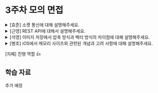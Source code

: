 # 3주차 모의 면접

<details>
<summary>[효준] 소켓 통신에 대해 설명해주세요.</summary>

  - 소켓은 애플리케이션 레이어와 그리고 트랜스포트 레이어 사이에 있는 인터페이스입니다.
    통신을 할 때 두 소켓을 기반으로 연결 상태를 유지하고 데이터를 주고받습니다.

**🐒 꼬리 질문 1: 소켓은 어떤 정보를 가지고 있나요?**<br>

  - [의도 답안] 소켓은 연결을 위한 IP 주소와 포트번호 정보를 가지고 있습니다.

**🐒 꼬리 질문 2: 소켓 통신이 TCP/IP 상에서 동작하는데, UDP에서도 가능한가요?**<br>

  - 가능합니다.
  - [보충 답안] 소켓 프로그래밍은 전송 계층의 TCP, UDP 방식을 애플리케이션 계층에서 구현하는 인터페이스이므로,
    UDP 방식으로 구현할 수 있습니다. 단, 비연결성으로 통신합니다.

**🐒 꼬리 질문 3: HTTP와 관련하여 소켓(TCP 방식)과 차이점이 무엇일까요?**<br>

  - [의도 답안] HTTP 통신은 요청과 응답이 한 번 이뤄지고 나면 서버가 클라이언트의 상태를 유지하지 않는 구조를 가지고 있습니다.
    그에 비해 TCP 방식의 소켓은 연결을 유지합니다.

**🐒 꼬리 질문 4: 소켓 프로그래밍이 전송 계층에서(TCP/UDP) 위에서 작동한다고 하셨는데, TCP에 대해서 설명해주실 수 있을까요?**<br>
  
  - TCP는 신뢰성있는 네트워크 보장하며, 흐름 제어와 혼잡 제어도 담당하고 있습니다. 애플리케이션 계층 아래의 전송 계층의 프로토콜입니다.

**🐒 꼬리 질문 5: 신뢰성이 유지될 수 있는 이유는 무엇인가요?**<br>

  - 3-way/4-way handshaking으로 연결을 형성 및 종료하고, ACK등의 제어 정보를 포함한 통신으로 상태를 관리하기 때문입니다.

**🐒 꼬리 질문 7: 흐름제어/혼잡제어에 대해 설명해주세요.**<br>

  - [의도 답안]
    - 흐름 제어: 수신 측의 처리량에 맞게 속도를 조절하는 기법, rwnd 슬라이딩 윈도우 활용.
    - 혼잡 제어: SS, AI, MD의 과정으로 패킷량 조절.

**🐒 꼬리 질문 8: TCP 헤더엔 어떤 데이터가 있나요?**<br>

  - [의도 답안] 포트 번호, 시퀀스 번호, ACK번호, 윈도우 정보, 체크섬, 제어 상태 ...

</details>

<details>
<summary>[근영] REST API에 대해서 설명해주세요.</summary>

  - REST API는 HTTP 프로토콜을 기반으로 자원을 주고받는 규약입니다.

**🐒 꼬리 질문 1: HTTP와 REST간의 차이점은 무엇인가요?**<br>

  - [의도 답안]
    - HTTP ≠ REST, REST는 HTTP를 잘 사용하기 위한 규약이며 규약을 지켜야 REST가 됩니다.

**🐒 꼬리 질문 2: 여러 플랫폼의 클라이언트에 하나의 REST API가 대응할 수 있는 이유는 무엇일까요?**<br>

  - 서버는 클라이언트에게 데이터를 JSON 형태로 전달을 해주기 때문에 모든 클라이언트가 받아서 쓸 수 있습니다.

  - [의도 답안] 서버가 가지고 있는 데이터를 표현 가능한 상태로 표현했기 때문입니다. (JSON, XML 등)
    "RE"presentational(표현 가능한) State(상태) Transfer(전달)

**🐒 꼬리 질문 3: REST API에서 자원은 어떻게 구별하나요?**<br>
  
  - [의도 답안] URI(혹은 URL)로 자원을 식별합니다.

**🐒 꼬리 질문 4: HTTP 메소드에 대해 설명해주세요.**<br>

  - POST, GET, PUT/PATCH, DELETE로 CRUD를 수행할 수 있도록 합니다.

**🐒 꼬리 질문 5: HTTP 상태코드 대해 설명해주세요.**<br>

  - 일반적으로 200(성공), 300(리디렉션), 400(요청 오류), 500(서버 오류)의 규격으로 사용합니다.

</details>

<details>
<summary>[석영] 이미지 저장에서 압축 방식과 벡터 방식의 차이점에 대해 설명해주세요.</summary>
  
  - [의도 답안]
    - 압축 방식(PNG, JPEG)은 픽셀 집합으로 확대/축소에 대해 화질이 깨져 보일 수 있습니다.
    - 벡터 방식(PDF, SVG)은 수학적 계산으로 렌더링을 수행하므로 확대/축소에 화질이 영향을 받지 않습니다.

**🐒 꼬리 질문 1: 압축 방식에서 JPEG와 PNG의 차이점은 무엇인가요?**<br>

  - JPEG: 손실이 있는 압축방식으로 용량이 상대적으로 작은 장점이 있습니다.
  - PNG: 손실이 없으며, 알파(투명도) 값을 표현할 수 있어서 배경을 지울 수 있습니다.

**🐒 꼬리 질문 2: 많은 사진이 작게 그리드로 표시되는 경우에는 메모리적으로 최적화를 어떻게 할 수 있을까요?**<br>

  - [의도 답안] 압축을 풀고 이미지 렌더링을 하기 위해 메모리로 올리는 과정에서 해상도가 크다면 많은 메모리를 사용하게 됩니다.
    그리드로 작게 보여준다면, 다운 샘플링으로 해상도를 줄여서 메모리에 올리도록 합니다.
  - 관련 [WWDC 영상](https://developer.apple.com/videos/play/wwdc2018/416)

</details>

<details>
<summary>[병조] iOS에서 메모리 사이즈와 관련된 개념과 고려 사항에 대해 설명해주세요.</summary>

  - 메모리는 특정 블록 단위로 I/O를 수행합니다. 관련해서 CPU가 메모리 정렬을 수행한다거나, 힙 메모리를 블록 단위로 관리하는 것이
    있습니다.

**🐒 꼬리 질문 1: 메모리 정렬(Alignment)에 대해 설명해주세요.**<br>

  - 64비트 컴퓨터 기준, CPU는 8바이트 단위로 입력을 처리합니다. 이에 대해 8바이트로 데이터의 경계를 나눕니다.
    2바이트, 4바이트라도 공간을 채우지 않고 패딩으로 둡니다.
  - 만일 경계 사이에 데이터가 껴있으면 하나의 계산을 처리하기 위해서 I/O를 두 번 하게 되며, 이러한 비효율이 쌓여 엄청난
    CPU 처리 손실이 생기게 됩니다.
  - 따라서 메모리 정렬을 해서 사용하지 않는 공간(내부 단편화)이 발생해서 낭비는 있지만 성능적인 이점이 있기 때문에 정렬을 활용합니다.
  - Swift의 경우는 컴파일러 수준에서 내부 단편화가 적도록 조정을 해줍니다.

**🐒 꼬리 질문 2: 힙 메모리 관리에서 발생할 수 있는 외부 단편화와 내부 단편화를 설명해주세요.**<br>

  - 힙 메모리에서 여러 데이터를 할당하고 해제를 합니다. 보통 데이터가 연속으로 할당되길 바라는데, 해제 과정에 데이터 간
    공간이 생깁니다. 이때 공간의 합은 충분한데, 연속되지 않아 데이터를 추가로 넣기 힘든 경우 외부 단편화가 발생했다고 합니다.
  - 외부 단편화를 막기 위해 데이터를 특정 블록 단위로 할당할 수 있습니다. 그리고 연속적으로 할당할 수 없는 경우 블록으로 나누어
    논리적으로 연결되게 합니다. 외부 단편화는 막지만, 블록 내부에 단편화가 생깁니다.

**🐒 꼬리 질문 3: iOS 디바이스의 메모리 제약과 앱 메모리 제한에 대해 설명해주세요.**<br>

  - [의도 답안] iOS는 앱별로 메모리 사용량을 제한합니다. 기기의 RAM 크기와 직접적으로 연관되며, 앱이 할당된 메모리를 초과하면 iOS는 자동으로 앱을 종료합니다.

**🐒 꼬리 질문 4: 메모리를 과다하게 사용해서 경고를 받는다면 어떻게 해결할 수 있을까요?**<br>

  - 먼저 왜 많이 사용하는지 파악해야 합니다. 일반적으로 참조 사이클이 형성되어 메모리 누수가 없는지 확인하는 것이 필요합니다.
  - 또 미디어 데이터를 사용하는 경우, 다운 샘플링을 하거나 현재 사용하지 않는 캐시 데이터를 제거합니다.

</details>

[지혜] 진행 역할 👍

## 학습 자료

추가 예정